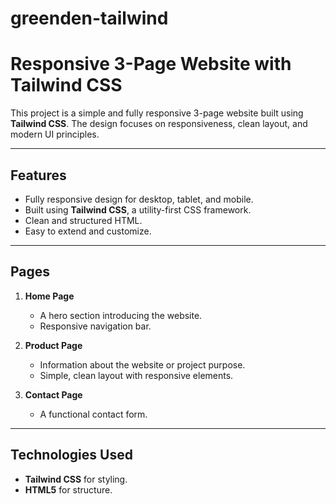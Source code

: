 # greenden-tailwind
# Responsive 3-Page Website with Tailwind CSS  

This project is a simple and fully responsive 3-page website built using **Tailwind CSS**. The design focuses on responsiveness, clean layout, and modern UI principles.

---

## Features  
- Fully responsive design for desktop, tablet, and mobile.  
- Built using **Tailwind CSS**, a utility-first CSS framework.  
- Clean and structured HTML.  
- Easy to extend and customize.  

---

## Pages  

1. **Home Page**  
   - A hero section introducing the website.  
   - Responsive navigation bar.  

2. **Product Page**  
   - Information about the website or project purpose.  
   - Simple, clean layout with responsive elements.  

3. **Contact Page**  
   - A functional contact form.  
    

---

## Technologies Used  

- **Tailwind CSS** for styling.  
- **HTML5** for structure.  

